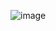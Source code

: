 
![image](https://github.com/ramkrushna26/gcp-notes/assets/45620457/996336dc-6cd2-44fd-89d0-2f9a7c6e6600)

